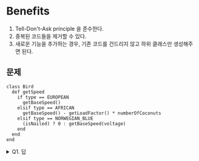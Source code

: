 # Benefits
1. Tell-Don't-Ask principle 을 준수한다.
2. 중복된 코드들을 제거할 수 있다.
3. 새로운 기능을 추가하는 경우, 기존 코드를 건드리지 않고 하위 클래스만 생성해주면 된다.
## 문제
```
class Bird
  def getSpeed
    if type == EUROPEAN
      getBaseSpeed()
    elsif type == AFRICAN
      getBaseSpeed() - getLoadFactor() * numberOfCoconuts
    elsif type == NORWEGIAN_BLUE
      (isNailed) ? 0 : getBaseSpeed(voltage)
    end
  end
end
```
<details><summary>Q1. 답</summary>
<pre>
# 준비
계층 구조가 존재하지 않다면, EUROPEAN, AFRICAN, NORWEGIAN_BLUE 을 위한 계층 구조를 만들어야 한다.
- Replace Type Code with Subclasses
- Replace Type Code with State/Strategy
# 리팩토링 시작
1. 각각의 조건별로 실행하는 분기 코드들을 하위 클래스로 extract method 한다.
2. 상위 클래스에 존재하던 분기 코드를 삭제한다.
3. 1 ~ 2 번을 반복해서 모든 코드를 하위클래스로 옮긴다.
</pre>
</details>
